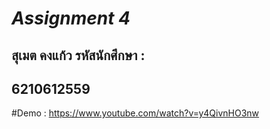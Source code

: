 # *Assignment 4*

## สุเมต คงแก้ว รหัสนักศึกษา :
## 6210612559

#Demo : https://www.youtube.com/watch?v=y4QivnHO3nw
